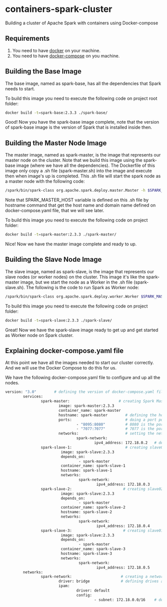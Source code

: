 # containers-spark-cluster

Building a cluster of Apache Spark with containers using Docker-compose

## Requirements

1) You need to have [docker](https://docs.docker.com/install/) on your machine.
2) You need to have [docker-compose](https://docs.docker.com/compose/install/) on you machine.

## Building the Base Image

The base image, named as spark-base, has all the dependencies that Spark needs to start.

To build this image you need to execute the following code on project root folder:

```bash
docker build -t=spark-base:2.3.3 ./spark-base/
```

Good! Now you have the spark-base image complete, note that the version of spark-base image is the version of Spark that is installed inside then.

## Building the Master Node Image

The master image, named as spark-master, is the image that represents our master node on the cluster. Note that we build this image using the spark-base image (where we have all the dependencies). The Dockerfile of this image only copy a .sh file (spark-master.sh) into the image and execute then when image's up is completed. This .sh file will start the spark node as a master node with the following code:

```bash
/spark/bin/spark-class org.apache.spark.deploy.master.Master -h $SPARK_MASTER_HOST
```
Note that SPARK_MASTER_HOST variable is defined on this .sh file by hostname command that get the host name and domain name defined on docker-compose.yaml file, that we will see later.

To build this image you need to execute the following code on project folder:
```bash
docker build -t=spark-master:2.3.3 ./spark-master/
```

Nice! Now we have the master image complete and ready to up.

## Building the Slave Node Image

The slave image, named as spark-slave, is the image that represents our slave nodes (or worker nodes) on the cluster. This image it's like the spark-master image, but we start the node as a Worker in the .sh file (spark-slave.sh). The following is the code to run Spark as Worker node:
```bash
/spark/bin/spark-class org.apache.spark.deploy.worker.Worker $SPARK_MASTER_HOST
```

To build this image you need to execute the following code on project folder:
```bash
docker build -t=spark-slave:2.3.3 ./spark-slave/
```
Great! Now we have the spark-slave image ready to get up and get started as Worker node on Spark cluster.

## Explaining docker-compose.yaml file

At this point we have all the images needed to start our cluster correctly. And we will use the Docker Compose to do this for us.

We have the following docker-compose.yaml file to configure and up all the nodes.

```bash
version: "3.0"        # defining the version of docker-compose.yaml file format
        services:
                spark-master:                      # creating Spark Master node using spark-master image
                        image: spark-master:2.3.3        
                        container_name: spark-master
                        hostname: spark-master        # defining the host name and domain name of this node
                        ports:                        # doing a port pointing from host to node (this allows us to connect to cluster using host IP)
                                - "8095:8080"         # 8080 is the port of UI of Spark Master node, and we can acces then using our 8095 localhost port
                                - "7077:7077"         # 7077 is the port to access the Master Node via spark-shell and submit your applications to the cluster.
                        networks:                     # setting the network used.
                                spark-network:
                                        ipv4_address: 172.18.0.2   # defining a static ipv4 address respecting the subnet rule defined to this network
                spark-slave-1:                        # creating slave01.
                         image: spark-slave:2.3.3
                         depends_on:
                                 - spark-master
                         container_name: spark-slave-1
                         hostname: spark-slave-1
                         networks:
                                 spark-network:
                                         ipv4_address: 172.18.0.3
                spark-slave-2:                       # creating slave02.
                         image: spark-slave:2.3.3
                         depends_on:
                                 - spark-master
                         container_name: spark-slave-2
                         hostname: spark-slave-2
                         networks:
                                 spark-network:
                                         ipv4_address: 172.18.0.4
                spark-slave-3:                       # creating slave01.
                         image: spark-slave:2.3.3
                         depends_on:
                                 - spark-master
                         container_name: spark-slave-3
                         hostname: spark-slave-3
                         networks:
                                 spark-network:
                                         ipv4_address: 172.18.0.5
        networks:
                spark-network:                      # creating a network.
                        driver: bridge              # defining drives as "bridge" where we create a private network between host and containers.
                        ipam:
                                driver: default
                                config:
                                        - subnet: 172.18.0.0/16    # defining a subnet to this network
```


